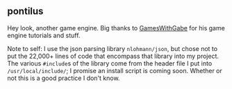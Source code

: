 ## pontilus

Hey look, another game engine.
Big thanks to <a href="https://github.com/ambrosiogabe">GamesWithGabe</a> for his game engine tutorials and stuff.

Note to self: I use the json parsing library `nlohmann/json`, but chose not to put the 22,000+ lines of code that encompass that library into my project. The various `#include`s of the library come from the header file I put into `/usr/local/include/`; I promise an install script is coming soon. Whether or not this is a good practice I don't know.
